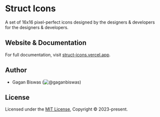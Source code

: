 # Struct Icons
A set of 16x16 pixel-perfect icons designed by the designers & developers for the designers & developers.

## Website & Documentation
For full documentation, visit [struct-icons.vercel.app](https://struct-icons.vercel.app).

## Author
- Gagan Biswas (![@gaganbiswas](https://github.com/gaganbiswas))

## License
Licensed under the [MIT License](https://github.com/gaganbiswas/struct-ui-website/blob/main/LICENSE), Copyright © 2023-present.
